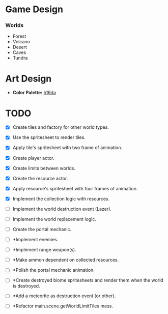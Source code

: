 # Game Design

### Worlds

- Forest
- Volcano
- Desert
- Caves
- Tundra

# Art Design

- **Color Palette:** [h16da](https://lospec.com/palette-list/h16da)

# TODO

- [x] Create tiles and factory for other world types.
- [x] Use the spritesheet to render tiles.
- [x] Apply tile's spritesheet with two frame of animation.

- [x] Create player actor.

- [x] Create limits between worlds.

- [x] Create the resource actor.
- [x] Apply resource's spritesheet with four frames of animation.
- [x] Implement the collection logic with resources.

- [ ] Implement the world destruction event (Lazer).
- [ ] Implement the world replacement logic.

- [ ] Create the portal mechanic.

- [ ] \*Implement enemies.
- [ ] \*Implement range weapon(s).
- [ ] \*Make ammon dependent on collected resources.

- [ ] \*Polish the portal mechanic animation.

- [ ] \*Create destroyed biome spritesheets and render them when the world is destroyed.

- [ ] \*Add a meteorite as destruction event (or other).

- [ ] \*Refactor main.scene.getWorldLimitTiles mess.
